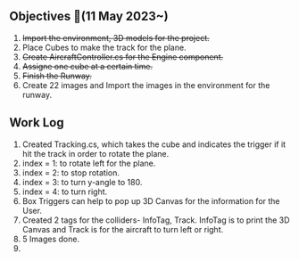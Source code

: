## Objectives  :notebook_with_decorative_cover:(11 May 2023~)

1. ~~Import the environment, 3D models for the project.~~
2. Place Cubes to make the track for the plane.
3. ~~Create AircraftController.cs for the Engine component.~~
4. ~~Assigne one cube at a certain time.~~
5. ~~Finish the Runway.~~
6. Create 22 images and Import the images in the environment for the runway.

## Work Log
1. Created Tracking.cs, which takes the cube and indicates the trigger if it hit the track in order to rotate the plane.
2. index = 1: to rotate left for the plane.
3. index = 2: to stop rotation.
4. index = 3: to turn y-angle to 180.
5. index = 4: to turn right.
6. Box Triggers can help to pop up 3D Canvas for the information for the User.
7. Created 2 tags for the colliders- InfoTag, Track. InfoTag is to print the 3D Canvas and Track is for the aircraft to turn left or right.
8. 5 Images done.
9. 
